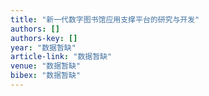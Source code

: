 ```yaml
---
title: "新一代数字图书馆应用支撑平台的研究与开发"
authors: []
authors-key: []
year: "数据暂缺"
article-link: "数据暂缺"
venue: "数据暂缺"
bibex: "数据暂缺"
---
```

